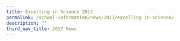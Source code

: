 ```yaml
---
title: Excelling in Science 2017
permalink: /school-information/news/2017/excelling-in-science/
description: ""
third_nav_title: 2017 News
---
```

